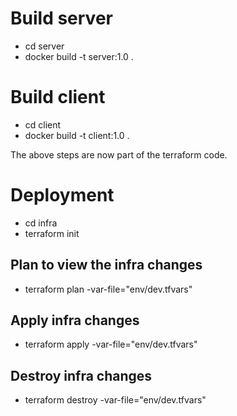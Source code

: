 # Build server

- cd server
- docker build -t server:1.0 .

# Build client

- cd client
- docker build -t client:1.0 .

The above steps are now part of the terraform code.

# Deployment

- cd infra
- terraform init

## Plan to view the infra changes
- terraform plan -var-file="env/dev.tfvars"

## Apply infra changes
- terraform apply -var-file="env/dev.tfvars"

## Destroy infra changes
- terraform destroy -var-file="env/dev.tfvars"